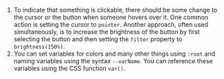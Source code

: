 1. To indicate that something is clickable, there should be some change to the cursor or the button
when someone hovers over it. One common action is setting the cursor to `pointer`. Another approach,
often used simultaneously, is to increase the brightness of the button by first selecting the 
button and then setting the `filter` property to `brightness(150%)`.
2. You can set variables for colors and many other things using `:root` and naming variables using the syntax `--varName`. You can reference these variables using the CSS function `var()`.